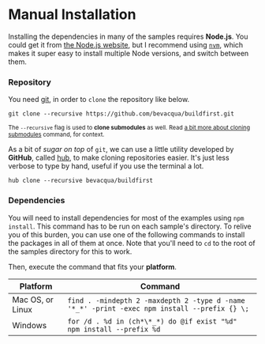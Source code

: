 # Manual Installation

Installing the dependencies in many of the samples requires **Node.js**. You could get it from [the Node.js website][1], but I recommend using [`nvm`][2], which makes it super easy to install multiple Node versions, and switch between them.

### Repository

You need [git][3], in order to `clone` the repository like below.

```shell
git clone --recursive https://github.com/bevacqua/buildfirst.git
```

<sub>The `--recursive` flag is used to **clone submodules** as well. Read [a bit more about cloning submodules][4] command, for context.</sub>

As a bit of _sugar on top_ of `git`, we can use a little utility developed by **GitHub**, called [hub][5], to make cloning repositories easier. It's just less verbose to type by hand, useful if you use the terminal a lot.

```shell
hub clone --recursive bevacqua/buildfirst
```

### Dependencies

You will need to install dependencies for most of the examples using `npm install`. This command has to be run on each sample's directory. To relive you of this burden, you can use one of the following commands to install the packages in all of them at once. Note that you'll need to `cd` to the root of the samples directory for this to work.

Then, execute the command that fits your **platform**.

Platform         |Command
-----------------|-------
Mac OS, or Linux | `find . -mindepth 2 -maxdepth 2 -type d -name '*_*' -print -exec npm install --prefix {} \;`
Windows          | `for /d . %d in (ch*\*_*) do @if exist "%d" npm install --prefix %d`

  [1]: http://nodejs.org/download/ "Node.js Downloads"
  [2]: https://github.com/creationix/nvm "Node Version Manager"
  [3]: http://git-scm.com/ "git source control"
  [4]: http://stackoverflow.com/a/4438292/389745 "How to `git clone` including submodules?"
  [5]: http://hub.github.com/ "hub by GitHub"
